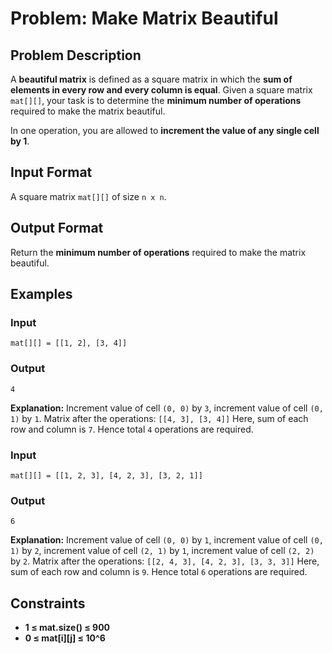# Problem: Make Matrix Beautiful

## Problem Description
A **beautiful matrix** is defined as a square matrix in which the **sum of elements in every row and every column is equal**. Given a square matrix `mat[][]`, your task is to determine the **minimum number of operations** required to make the matrix beautiful.

In one operation, you are allowed to **increment the value of any single cell by 1**.

## Input Format
A square matrix `mat[][]` of size `n x n`.

## Output Format
Return the **minimum number of operations** required to make the matrix beautiful.

## Examples

### Input
`mat[][] = [[1, 2], [3, 4]]`<br/>

### Output
`4`<br/>

**Explanation:**
Increment value of cell `(0, 0)` by `3`, increment value of cell `(0, 1)` by `1`.
Matrix after the operations: `[[4, 3], [3, 4]]`
Here, sum of each row and column is `7`. Hence total `4` operations are required.

### Input
`mat[][] = [[1, 2, 3], [4, 2, 3], [3, 2, 1]]`<br/>

### Output
`6`<br/>

**Explanation:**
Increment value of cell `(0, 0)` by `1`, increment value of cell `(0, 1)` by `2`, increment value of cell `(2, 1)` by `1`, increment value of cell `(2, 2)` by `2`.
Matrix after the operations: `[[2, 4, 3], [4, 2, 3], [3, 3, 3]]`
Here, sum of each row and column is `9`. Hence total `6` operations are required.

## Constraints
- **1 ≤ mat.size() ≤ 900**
- **0 ≤ mat[i][j] ≤ 10^6**

